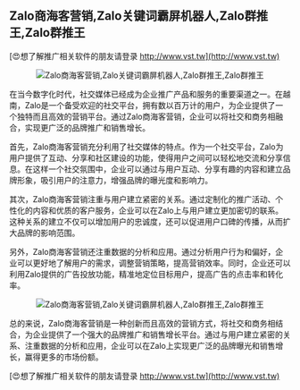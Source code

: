 ## **Zalo商海客营销,Zalo关键词霸屏机器人,Zalo群推王,Zalo群推王**

[😍想了解推广相关软件的朋友请登录 http://www.vst.tw](http://www.vst.tw)

 <center><img src="https://vst.tw/MP4/tuiguang/png/0.png" alt="Zalo商海客营销,Zalo关键词霸屏机器人,Zalo群推王,Zalo群推王"></center>

在当今数字化时代，社交媒体已经成为企业推广产品和服务的重要渠道之一。在越南，Zalo是一个备受欢迎的社交平台，拥有数以百万计的用户，为企业提供了一个独特而且高效的营销平台。通过Zalo商海客营销，企业可以将社交和商务相融合，实现更广泛的品牌推广和销售增长。

首先，Zalo商海客营销充分利用了社交媒体的特点。作为一个社交平台，Zalo为用户提供了互动、分享和社区建设的功能，使得用户之间可以轻松地交流和分享信息。在这样一个社交氛围中，企业可以通过与用户互动、分享有趣的内容和建立品牌形象，吸引用户的注意力，增强品牌的曝光度和影响力。

其次，Zalo商海客营销注重与用户建立紧密的关系。通过定制化的推广活动、个性化的内容和优质的客户服务，企业可以在Zalo上与用户建立更加密切的联系。这种关系的建立不仅可以增加用户的忠诚度，还可以促进用户口碑的传播，从而扩大品牌的影响范围。

另外，Zalo商海客营销还注重数据的分析和应用。通过分析用户行为和偏好，企业可以更好地了解用户的需求，调整营销策略，提高营销效率。同时，企业还可以利用Zalo提供的广告投放功能，精准地定位目标用户，提高广告的点击率和转化率。

 <center><img src="https://vst.tw/MP4/tuiguang/png/3.png" alt="Zalo商海客营销,Zalo关键词霸屏机器人,Zalo群推王,Zalo群推王"></center>

总的来说，Zalo商海客营销是一种创新而且高效的营销方式，将社交和商务相结合，为企业提供了一个强大的品牌推广和销售增长平台。通过与用户建立紧密的关系、注重数据的分析和应用，企业可以在Zalo上实现更广泛的品牌曝光和销售增长，赢得更多的市场份额。

[😍想了解推广相关软件的朋友请登录 http://www.vst.tw](http://www.vst.tw)



